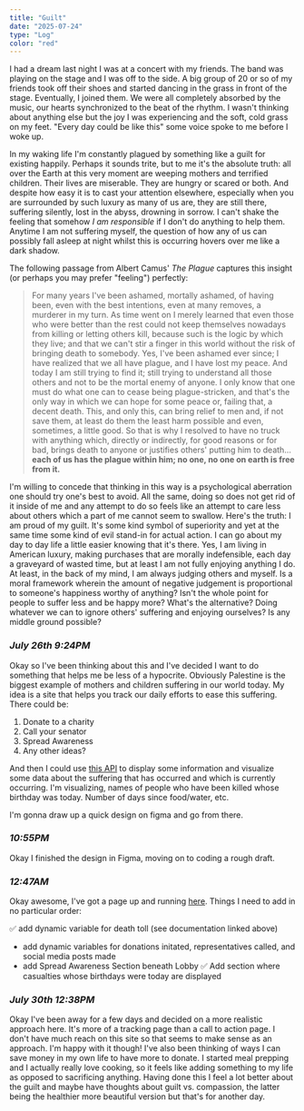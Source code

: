 ```yaml
---
title: "Guilt"
date: "2025-07-24"
type: "Log"
color: "red"
---
```


I had a dream last night I was at a concert with my friends. The band was playing on the stage and I was off to the side. A big group of 20 or so of my friends took off their shoes and started dancing in the grass in front of the stage. Eventually, I joined them. We were all completely absorbed by the music, our hearts synchronized to the beat of the rhythm. I wasn't thinking about anything else but the joy I was experiencing and the soft, cold grass on my feet. "Every day could be like this" some voice spoke to me before I woke up.

In my waking life I'm constantly plagued by something like a guilt for existing happily. Perhaps it sounds trite, but to me it's the absolute truth: all over the Earth at this very moment are weeping mothers and terrified children. Their lives are miserable. They are hungry or scared or both. And despite how easy it is to cast your attention elsewhere, especially when you are surrounded by such luxury as many of us are, they are still there, suffering silently, lost in the abyss, drowning in sorrow. I can't shake the feeling that somehow *I am responsible* if I don't do anything to help them. Anytime I am not suffering myself, the question of how any of us can possibly fall asleep at night whilst this is occurring hovers over me like a dark shadow.

The following passage from Albert Camus' *The Plague* captures this insight (or perhaps you may prefer "feeling") perfectly:

>For many years I've been ashamed, mortally ashamed, of having been, even with the best intentions, even at many removes, a murderer in my turn. As time went on I merely learned that even those who were better than the rest could not keep themselves nowadays from killing or letting others kill, because such is the logic by which they live; and that we can't stir a finger in this world without the risk of bringing death to somebody. Yes, I've been ashamed ever since; I have realized that we all have plague, and I have lost my peace. And today I am still trying to find it; still trying to understand all those others and not to be the mortal enemy of anyone. I only know that one must do what one can to cease being plague-stricken, and that's the only way in which we can hope for some peace or, failing that, a decent death. This, and only this, can bring relief to men and, if not save them, at least do them the least harm possible and even, sometimes, a little good. So that is why I resolved to have no truck with anything which, directly or indirectly, for good reasons or for bad, brings death to anyone or justifies others' putting him to death... **each of us has the plague within him; no one, no one on earth is free from it.** 

I'm willing to concede that thinking in this way is a psychological aberration one should try one's best to avoid. All the same, doing so does not get rid of it inside of me and any attempt to do so feels like an attempt to care less about others which a part of me cannot seem to swallow. Here's the truth: I am proud of my guilt. It's some kind symbol of superiority and yet at the same time some kind of evil stand-in for actual action. I can go about my day to day life a little easier knowing that it's there. Yes, I am living in American luxury, making purchases that are morally indefensible, each day a graveyard of wasted time, but at least I am not fully enjoying anything I do. At least, in the back of my mind, I am always judging others and myself. Is a moral framework wherein the amount of negative judgement is proportional to someone's happiness worthy of anything? Isn't the whole point for people to suffer less and be happy more? What's the alternative? Doing whatever we can to ignore others' suffering and enjoying ourselves? Is any middle ground possible? 

### *July 26th 9:24PM* 

Okay so I've been thinking about this and I've decided I want to do something that helps me be less of a hypocrite. Obviously Palestine is the biggest example of mothers and children suffering in our world today. My idea is a site that helps you track our daily efforts to ease this suffering. There could be:

1. Donate to a charity
2. Call your senator
3. Spread Awareness
4. Any other ideas?

And then I could use [this API](https://data.techforpalestine.org/docs/killed-in-gaza/) to display some information and visualize some data about the suffering that has occurred and which is currently occurring. I'm visualizing, names of people who have been killed whose birthday was today. Number of days since food/water, etc. 

I'm gonna draw up a quick design on figma and go from there.

### *10:55PM*

Okay I finished the design in Figma, moving on to coding a rough draft.

### *12:47AM*

Okay awesome, I've got a page up and running [here](https://tarekzaher.com/projects/be-a-helper). Things I need to add in no particular order:

✅ add dynamic variable for death toll (see documentation linked above)
* add dynamic variables for donations initated, representatives called, and social media posts made
* add Spread Awareness Section beneath Lobby
✅ Add section where casualties whose birthdays were today are displayed

### *July 30th 12:38PM*

Okay I've been away for a few days and decided on a more realistic approach here. It's more of a tracking page than a call to action page. I don't have much reach on this site so that seems to make sense as an approach. I'm happy with it though! I've also been thinking of ways I can save money in my own life to have more to donate. I started meal prepping and I actually really love cooking, so it feels like adding something to my life as opposed to sacrificing anything. Having done this I feel a lot better about the guilt and maybe have thoughts about guilt vs. compassion, the latter being the healthier more beautiful version but that's for another day.